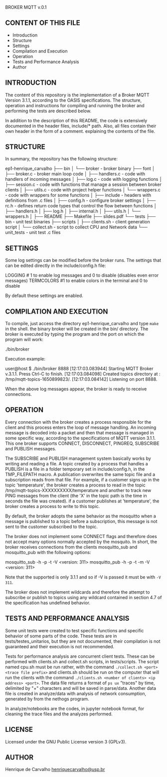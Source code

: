 BROKER MQTT v.0.1

CONTENT OF THIS FILE
----------------------

 * Introduction
 * Structure
 * Settings
 * Compilation and Execution
 * Operation
 * Tests and Performance Analysis
 * Author


INTRODUCTION
----------

The content of this repository is the implementation of a Broker MQTT Version 3.1.1, according to the
OASIS specifications. The structure, operation and instructions for compiling and running the
broker and performing the tests are described below.

In addition to the description of this README, the code is extensively documented in the header files,
include/* path. Also, all files contain their own header in the form of a comment.
explaining the contents of the file.


STRUCTURE
---------

In summary, the repository has the following structure:

ep1-henrique_carvalho
├── bin
│ └── broker - broker binary
├── font
│ ├── broker.c - broker main loop code
│ ├── handlers.c - code with handlers of incoming messages
│ ├── log.c - code with logging functions
│ ├── session.c - code with functions that manage a session between broker clients
│ ├── utils.c - code with project helper functions
│ └── wrappers.c - code with wrappers for some functions
│
├── include - headers with definitions from .c files
│ ├── config.h - configure broker settings
│ ├── rc.h - defines return code types that control the flow between functions
│ ├── handlers.h
│ ├── log.h
│ ├── internal.h
│ ├── utils.h
│ └── wrappers.h
│
├── README
├── Makefile
├── slides.pdf
└── tests
    ├── bin - unit test binaries
    ├── scripts
    │ ├── clients.sh - client generation script
    │ └── collect.sh - script to collect CPU and Network data
    └── unit_tests - unit test .c files


SETTINGS
------------

Some log settings can be modified before the broker runs. The settings that
can be edited directly in the include/config.h file:

LOGGING # 1 to enable log messages and 0 to disable (disables even
error messages)
TERMCOLORS #1 to enable colors in the terminal and 0 to disable

By default these settings are enabled.


COMPILATION AND EXECUTION
---------------------

To compile, just access the directory ep1-henrique_carvalho and type `make` in the shell. the binary
broker will be created in the bin/ directory. The broker is executed by typing the program and the port on which
the program will work:

./bin/broker <Port>

Execution example:

user@host $ ./bin/broker 8888
[12:17:03.083944] Starting MQTT Broker v.3.1.1. Press Ctrl-C to finish.
[12:17:03.084098] Created topics directory at : /tmp/mqtt-topics-1650899823/.
[12:17:03.084142] Listening on port 8888.

When the above log messages appear, the broker is ready to receive connections.


OPERATION
-------------

Every connection with the broker creates a process responsible for the client and this process enters the loop
of message handling. An incoming message is decoded into a packet and then that message is
managed in some specific way, according to the specifications of MQTT version 3.1.1. This one
broker supports CONNECT, DISCONNECT, PINGREQ, SUBSCRIBE and PUBLISH messages.

The SUBSCRIBE and PUBLISH management system basically works by writing and reading
a file. A topic created by a process that handles a PUBLISH is a file in a folder
temporary set in include/config.h, in the TMP_FILEPATH macro. A publication overwrites the
same topic file and a subscription reads from that file. For example, if a customer signs up
in the topic 'temperature', the broker creates a process to read in the topic
/tmp/mqtt-topics-XXXXXXXXXX/temperature and another to track new PING messages from the client
(the 'X' in the topic path is the time in seconds the file was created). if a customer
publishes at 'temperature', the broker creates a process to write to this topic.

By default, the broker adopts the same behavior as the mosquitto when a message is published to a
topic before a subscription, this message is not sent to the customer subscribed to the topic.

The broker does not implement some CONNECT flags and therefore does not accept many options normally
accepted by the mosquito. In short, the broker receives connections from the clients mosquitto_sub and mosquitto_pub
with the following options:

mosquitto_sub -h <ip address> -p <port> -t <topic> -V <version: 311>
mosquitto_pub -h <ip address> -p <port> -t <topic> -m <message> -V <version: 311>

Note that the supported <version> is only 3.1.1 and so if -V is passed it must be with
`-V 311`.

The broker does not implement wildcards and therefore the attempt to subscribe or publish to topics
using any wildcard contained in section 4.7 of the specification has undefined behavior.

TESTS AND PERFORMANCE ANALYSIS
------------------------------

Some unit tests were created to test specific functions and specific behavior
of some parts of the code. These tests are in tests/testes_unitarios, but they are not
documented, their compilation is not guaranteed and their execution is not recommended.

Tests for performance analysis are concurrent client tests. These can be performed
with clients.sh and collect.sh scripts, in tests/scripts. The script named cpu.sh must be run
rather, with the command `./collect.sh <port> <trace file prefix>` and clients.sh should be run
on the computer that will run the clients with the command
`./clients.sh <number of clients> <ip address> <port>`. The data file returns a format
of `ps ux` "traces" by time, delimited by "+" characters and will be saved in parse/data.
Another data file is created in analyze/data with analysis of network consumption, generated by
from the nethogs program.

In analyze/notebooks are the codes, in jupyter notebook format, for cleaning the trace files
and the analyzes performed.


LICENSE
-------

Licensed under the GNU Public License version 3 (GPLv3).


AUTHOR
-----

Henrique de Carvalho <henriquecarvalho@usp.br>
